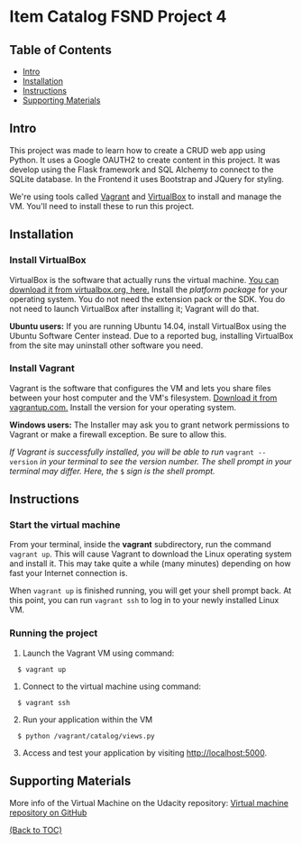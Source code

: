 # Item Catalog FSND Project 4


## Table of Contents

- [Intro](#intro)
- [Installation](#installation)
- [Instructions](#instructions)
- [Supporting Materials](#supporting-materials)

## Intro

This project was made to learn how to create a CRUD web app using Python. It uses a Google OAUTH2 to create content in this project.
It was develop using the Flask framework and SQL Alchemy to connect to the SQLite database. In the Frontend it uses Bootstrap and JQuery
for styling.

We're using tools called [Vagrant](https://www.vagrantup.com/) and [VirtualBox](https://www.virtualbox.org/) to install and manage the VM. You'll need to install these to run this project.

## Installation

### Install VirtualBox

VirtualBox is the software that actually runs the virtual machine. [You can download it from virtualbox.org, here.](https://www.virtualbox.org/wiki/Download_Old_Builds_5_1) Install the _platform package_ for your operating system. You do not need the extension pack or the SDK. You do not need to launch VirtualBox after installing it; Vagrant will do that.

**Ubuntu users:** If you are running Ubuntu 14.04, install VirtualBox using the Ubuntu Software Center instead. Due to a reported bug, installing VirtualBox from the site may uninstall other software you need.

### Install Vagrant

Vagrant is the software that configures the VM and lets you share files between your host computer and the VM's filesystem. [Download it from vagrantup.com.](https://www.vagrantup.com/downloads.html) Install the version for your operating system.

**Windows users:** The Installer may ask you to grant network permissions to Vagrant or make a firewall exception. Be sure to allow this.

_If Vagrant is successfully installed, you will be able to run_ `vagrant --version`
_in your terminal to see the version number._
_The shell prompt in your terminal may differ. Here, the_ `$` _sign is the shell prompt._


## Instructions

### Start the virtual machine

From your terminal, inside the **vagrant** subdirectory, run the command `vagrant up`. This will cause Vagrant to download the Linux operating system and install it. This may take quite a while (many minutes) depending on how fast your Internet connection is.

When `vagrant up` is finished running, you will get your shell prompt back. At this point, you can run `vagrant ssh` to log in to your newly installed Linux VM.


### Running the project


1. Launch the Vagrant VM using command:

  ```
    $ vagrant up
  ```

1. Connect to the virtual machine using command:

  ```
    $ vagrant ssh
  ```

2. Run your application within the VM

  ```
    $ python /vagrant/catalog/views.py
  ```
3. Access and test your application by visiting [http://localhost:5000](http://localhost:5000).


## Supporting Materials

More info of the Virtual Machine on the Udacity repository:
[Virtual machine repository on GitHub](https://github.com/udacity/fullstack-nanodegree-vm)

[(Back to TOC)](#table-of-contents)
